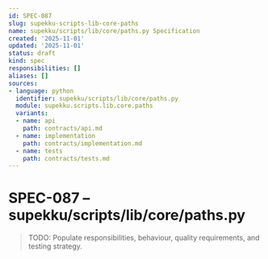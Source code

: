 ```yaml
---
id: SPEC-087
slug: supekku-scripts-lib-core-paths
name: supekku/scripts/lib/core/paths.py Specification
created: '2025-11-01'
updated: '2025-11-01'
status: draft
kind: spec
responsibilities: []
aliases: []
sources:
- language: python
  identifier: supekku/scripts/lib/core/paths.py
  module: supekku.scripts.lib.core.paths
  variants:
  - name: api
    path: contracts/api.md
  - name: implementation
    path: contracts/implementation.md
  - name: tests
    path: contracts/tests.md
---
```


# SPEC-087 – supekku/scripts/lib/core/paths.py

> TODO: Populate responsibilities, behaviour, quality requirements, and testing strategy.
